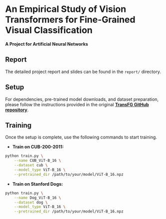 # An Empirical Study of Vision Transformers for Fine-Grained Visual Classification

**A Project for Artificial Neural Networks**

## Report
The detailed project report and slides can be found in the `report/` directory.


## Setup

For dependencies, pre-trained model downloads, and dataset preparation, please follow the instructions provided in the original [**TransFG GitHub repository**](https://github.com/TACJu/TransFG).

## Training

Once the setup is complete, use the following commands to start training.

*   **Train on CUB-200-2011:**
```bash
python train.py \
    --name CUB_ViT-B_16 \
    --dataset cub \
    --model_type ViT-B_16 \
    --pretrained_dir /path/to/your/model/ViT-B_16.npz
```

*   **Train on Stanford Dogs:**
```bash
python train.py \
    --name Dog_ViT-B_16 \
    --dataset dog \
    --model_type ViT-B_16 \
    --pretrained_dir /path/to/your/model/ViT-B_16.npz
```